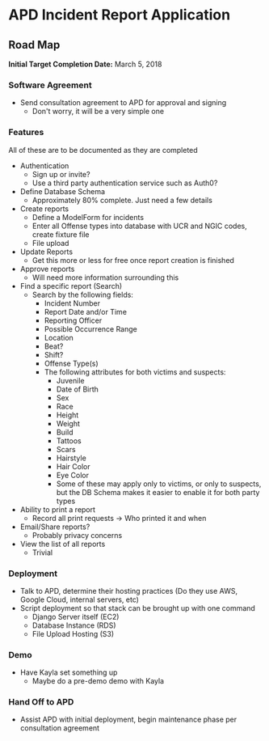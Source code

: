 # APD Incident Report Application

## Road Map
**Initial Target Completion Date:** March 5, 2018

### Software Agreement
* Send consultation agreement to APD for approval and signing
    * Don't worry, it will be a very simple one

### Features
All of these are to be documented as they are completed

* Authentication
    * Sign up or invite?
    * Use a third party authentication service such as Auth0?
* Define Database Schema
    * Approximately 80% complete. Just need a few details
* Create reports
    * Define a ModelForm for incidents
    * Enter all Offense types into database with UCR and NGIC codes, create fixture file
    * File upload
* Update Reports
    * Get this more or less for free once report creation is finished
* Approve reports
    * Will need more information surrounding this
* Find a specific report (Search)
    * Search by the following fields:
        * Incident Number
        * Report Date and/or Time
        * Reporting Officer
        * Possible Occurrence Range
        * Location
        * Beat?
        * Shift?
        * Offense Type(s)
        * The following attributes for both victims and suspects:
            * Juvenile
            * Date of Birth
            * Sex
            * Race
            * Height
            * Weight
            * Build
            * Tattoos
            * Scars
            * Hairstyle
            * Hair Color
            * Eye Color
            * Some of these may apply only to victims, or only to suspects, but the DB Schema makes
              it easier to enable it for both party types
* Ability to print a report
    * Record all print requests -> Who printed it and when
* Email/Share reports?
    * Probably privacy concerns
* View the list of all reports
    * Trivial

### Deployment
* Talk to APD, determine their hosting practices (Do they use AWS, 
Google Cloud, internal servers, etc)
* Script deployment so that stack can be brought up with one command
    * Django Server itself (EC2)
    * Database Instance (RDS)
    * File Upload Hosting (S3)
### Demo
* Have Kayla set something up
    * Maybe do a pre-demo demo with Kayla

### Hand Off to APD
* Assist APD with initial deployment, begin maintenance phase per consultation agreement
